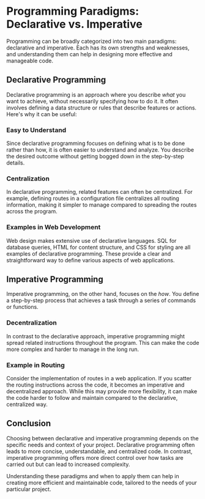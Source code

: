 # Programming Paradigms: Declarative vs. Imperative

Programming can be broadly categorized into two main paradigms: declarative and imperative. Each has its own strengths and weaknesses, and understanding them can help in designing more effective and manageable code.

## Declarative Programming

Declarative programming is an approach where you describe *what* you want to achieve, without necessarily specifying how to do it. It often involves defining a data structure or rules that describe features or actions. Here's why it can be useful:

### Easy to Understand

Since declarative programming focuses on defining what is to be done rather than how, it is often easier to understand and analyze. You describe the desired outcome without getting bogged down in the step-by-step details.

### Centralization

In declarative programming, related features can often be centralized. For example, defining routes in a configuration file centralizes all routing information, making it simpler to manage compared to spreading the routes across the program.

### Examples in Web Development

Web design makes extensive use of declarative languages. SQL for database queries, HTML for content structure, and CSS for styling are all examples of declarative programming. These provide a clear and straightforward way to define various aspects of web applications.

## Imperative Programming

Imperative programming, on the other hand, focuses on the *how*. You define a step-by-step process that achieves a task through a series of commands or functions.

### Decentralization

In contrast to the declarative approach, imperative programming might spread related instructions throughout the program. This can make the code more complex and harder to manage in the long run.

### Example in Routing

Consider the implementation of routes in a web application. If you scatter the routing instructions across the code, it becomes an imperative and decentralized approach. While this may provide more flexibility, it can make the code harder to follow and maintain compared to the declarative, centralized way.

## Conclusion

Choosing between declarative and imperative programming depends on the specific needs and context of your project. Declarative programming often leads to more concise, understandable, and centralized code. In contrast, imperative programming offers more direct control over how tasks are carried out but can lead to increased complexity.

Understanding these paradigms and when to apply them can help in creating more efficient and maintainable code, tailored to the needs of your particular project.

<!-- DSG/ChatGPT -->
